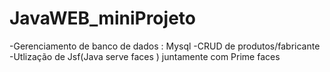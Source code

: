 # JavaWEB_miniProjeto
-Gerenciamento de banco de dados : Mysql
-CRUD de produtos/fabricante 
-Utlização de Jsf(Java serve faces ) juntamente com Prime faces 
